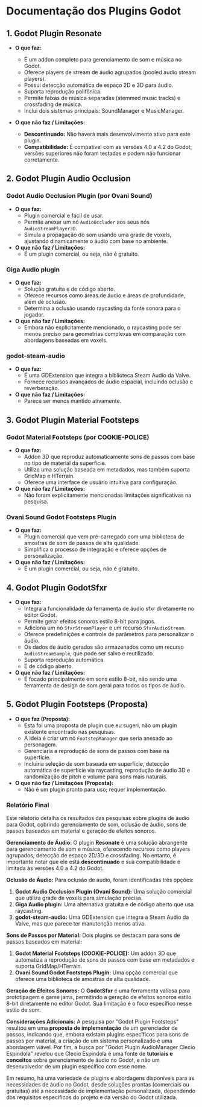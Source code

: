 # Documentação dos Plugins Godot

## 1. Godot Plugin Resonate

*   **O que faz:**
    *   É um addon completo para gerenciamento de som e música no Godot.
    *   Oferece players de stream de áudio agrupados (pooled audio stream players).
    *   Possui detecção automática de espaço 2D e 3D para áudio.
    *   Suporta reprodução polifônica.
    *   Permite faixas de música separadas (stemmed music tracks) e crossfading de música.
    *   Inclui dois sistemas principais: SoundManager e MusicManager.

*   **O que não faz / Limitações:**
    *   **Descontinuado:** Não haverá mais desenvolvimento ativo para este plugin.
    *   **Compatibilidade:** É compatível com as versões 4.0 a 4.2 do Godot; versões superiores não foram testadas e podem não funcionar corretamente.

## 2. Godot Plugin Audio Occlusion

### Godot Audio Occlusion Plugin (por Ovani Sound)

*   **O que faz:**
    *   Plugin comercial e fácil de usar.
    *   Permite anexar um nó `AudioOccluder` aos seus nós `AudioStreamPlayer3D`.
    *   Simula a propagação do som usando uma grade de voxels, ajustando dinamicamente o áudio com base no ambiente.
*   **O que não faz / Limitações:**
    *   É um plugin comercial, ou seja, não é gratuito.

### Giga Audio plugin

*   **O que faz:**
    *   Solução gratuita e de código aberto.
    *   Oferece recursos como áreas de áudio e áreas de profundidade, além de oclusão.
    *   Determina a oclusão usando raycasting da fonte sonora para o jogador.
*   **O que não faz / Limitações:**
    *   Embora não explicitamente mencionado, o raycasting pode ser menos preciso para geometrias complexas em comparação com abordagens baseadas em voxels.

### godot-steam-audio

*   **O que faz:**
    *   É uma GDExtension que integra a biblioteca Steam Audio da Valve.
    *   Fornece recursos avançados de áudio espacial, incluindo oclusão e reverberação.
*   **O que não faz / Limitações:**
    *   Parece ser menos mantido ativamente.

## 3. Godot Plugin Material Footsteps

### Godot Material Footsteps (por COOKIE-POLICE)

*   **O que faz:**
    *   Addon 3D que reproduz automaticamente sons de passos com base no tipo de material da superfície.
    *   Utiliza uma solução baseada em metadados, mas também suporta GridMap e HTerrain.
    *   Oferece uma interface de usuário intuitiva para configuração.
*   **O que não faz / Limitações:**
    *   Não foram explicitamente mencionadas limitações significativas na pesquisa.

### Ovani Sound Godot Footsteps Plugin

*   **O que faz:**
    *   Plugin comercial que vem pré-carregado com uma biblioteca de amostras de som de passos de alta qualidade.
    *   Simplifica o processo de integração e oferece opções de personalização.
*   **O que não faz / Limitações:**
    *   É um plugin comercial, ou seja, não é gratuito.

## 4. Godot Plugin GodotSfxr

*   **O que faz:**
    *   Integra a funcionalidade da ferramenta de áudio sfxr diretamente no editor Godot.
    *   Permite gerar efeitos sonoros estilo 8-bit para jogos.
    *   Adiciona um nó `SfxrStreamPlayer` e um recurso `SfxrAudioStream`.
    *   Oferece predefinições e controle de parâmetros para personalizar o áudio.
    *   Os dados de áudio gerados são armazenados como um recurso `AudioStreamSample`, que pode ser salvo e reutilizado.
    *   Suporta reprodução automática.
    *   É de código aberto.
*   **O que não faz / Limitações:**
    *   É focado principalmente em sons estilo 8-bit, não sendo uma ferramenta de design de som geral para todos os tipos de áudio.

## 5. Godot Plugin Footsteps (Proposta)

*   **O que faz (Proposta):**
    *   Esta foi uma proposta de plugin que eu sugeri, não um plugin existente encontrado nas pesquisas.
    *   A ideia é criar um nó `FootstepManager` que seria anexado ao personagem.
    *   Gerenciaria a reprodução de sons de passos com base na superfície.
    *   Incluiria seleção de som baseada em superfície, detecção automática de superfície via raycasting, reprodução de áudio 3D e randomização de pitch e volume para sons mais naturais.
*   **O que não faz / Limitações (Proposta):**
    *   Não é um plugin pronto para uso; requer implementação.


### Relatório Final

Este relatório detalha os resultados das pesquisas sobre plugins de áudio para Godot, cobrindo gerenciamento de som, oclusão de áudio, sons de passos baseados em material e geração de efeitos sonoros.

**Gerenciamento de Áudio:**
O plugin **Resonate** é uma solução abrangente para gerenciamento de som e música, oferecendo recursos como players agrupados, detecção de espaço 2D/3D e crossfading. No entanto, é importante notar que ele está **descontinuado** e sua compatibilidade é limitada às versões 4.0 a 4.2 do Godot.

**Oclusão de Áudio:**
Para oclusão de áudio, foram identificadas três opções:
1.  **Godot Audio Occlusion Plugin (Ovani Sound):** Uma solução comercial que utiliza grade de voxels para simulação precisa.
2.  **Giga Audio plugin:** Uma alternativa gratuita e de código aberto que usa raycasting.
3.  **godot-steam-audio:** Uma GDExtension que integra a Steam Audio da Valve, mas que parece ter manutenção menos ativa.

**Sons de Passos por Material:**
Dois plugins se destacam para sons de passos baseados em material:
1.  **Godot Material Footsteps (COOKIE-POLICE):** Um addon 3D que automatiza a reprodução de sons de passos com base em metadados e suporta GridMap/HTerrain.
2.  **Ovani Sound Godot Footsteps Plugin:** Uma opção comercial que oferece uma biblioteca de amostras de alta qualidade.

**Geração de Efeitos Sonoros:**
O **GodotSfxr** é uma ferramenta valiosa para prototipagem e game jams, permitindo a geração de efeitos sonoros estilo 8-bit diretamente no editor Godot. Sua limitação é o foco específico nesse estilo de som.

**Considerações Adicionais:**
A pesquisa por "Godot Plugin Footsteps" resultou em uma **proposta de implementação** de um gerenciador de passos, indicando que, embora existam plugins específicos para sons de passos por material, a criação de um sistema personalizado é uma abordagem viável. Por fim, a busca por "Godot Plugin AudioManager Clecio Espindola" revelou que Clecio Espindola é uma fonte de **tutoriais e conceitos** sobre gerenciamento de áudio no Godot, e não um desenvolvedor de um plugin específico com esse nome.

Em resumo, há uma variedade de plugins e abordagens disponíveis para as necessidades de áudio no Godot, desde soluções prontas (comerciais ou gratuitas) até a necessidade de implementação personalizada, dependendo dos requisitos específicos do projeto e da versão do Godot utilizada.
